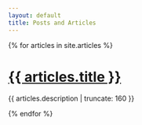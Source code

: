```yaml
---
layout: default
title: Posts and Articles
---
```


{% for articles in site.articles %}


<h1><a href="{{ articles.url | prepend: site.baseurl }}">{{ articles.title }}</a></h1>

<p class="post-excerpt">{{ articles.description | truncate: 160 }}</p>

{% endfor %}      
